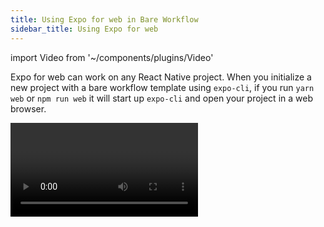 ```yaml
---
title: Using Expo for web in Bare Workflow
sidebar_title: Using Expo for web
---
```


import Video from '~/components/plugins/Video'

Expo for web can work on any React Native project. When you initialize a new project with a bare workflow template using `expo-cli`, if you run `yarn web` or `npm run web` it will start up `expo-cli` and open your project in a web browser.

<Video file="bare-web.mp4" />

## Additional resources

The same guides for web from the managed workflow apply here.

- [Publishing Websites](../distribution/publishing-websites.md)
- [Customizing Webpack](../guides/customizing-webpack.md)
- [Web Performance](../guides/web-performance.md)
